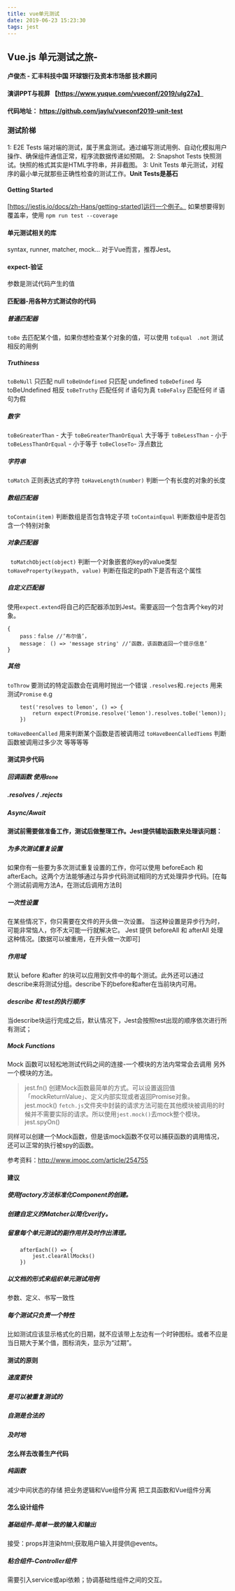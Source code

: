 ```yaml
---
title: vue单元测试
date: 2019-06-23 15:23:30
tags: jest
---
```


## Vue.js 单元测试之旅-
#### 卢俊杰 - 汇丰科技中国 环球银行及资本市场部 技术顾问
#### 演讲PPT与视屏 【https://www.yuque.com/vueconf/2019/ulg27a】
#### 代码地址： https://github.com/jaylu/vueconf2019-unit-test
### 测试阶梯
1: E2E Tests 端对端的测试，属于黑盒测试。通过编写测试用例、自动化模拟用户操作、确保组件通信正常，程序流数据传递如预期。
2: Snapshot Tests 快照测试。快照的格式其实是HTML字符串，并非截图。
3: Unit Tests 单元测试，对程序的最小单元就那些正确性检查的测试工作。**Unit Tests是基石**

#### Getting Started
[https://jestjs.io/docs/zh-Hans/getting-started]运行一个例子。
如果想要得到覆盖率，使用 ```npm run test --coverage```

#### 单元测试相关的库
syntax, runner, matcher, mock...
对于Vue而言，推荐Jest。
#### expect-验证
参数是测试代码产生的值
#### 匹配器-用各种方式测试你的代码

##### 普通匹配器 
```toBe``` 去匹配某个值，如果你想检查某个对象的值，可以使用 ```toEqual```
``` .not``` 测试相反的用例
##### Truthiness 
```toBeNull``` 只匹配 null
```toBeUndefined``` 只匹配 undefined
```toBeDefined``` 与 toBeUndefined 相反
```toBeTruthy``` 匹配任何 if 语句为真
```toBeFalsy``` 匹配任何 if 语句为假
##### 数字
```toBeGreaterThan``` - 大于
```toBeGreaterThanOrEqual``` 大于等于
```toBeLessThan``` - 小于
```toBeLessThanOrEqual``` - 小于等于
```toBeCloseTo```- 浮点数比
##### 字符串
```toMatch``` 正则表达式的字符
```toHaveLength(number)``` 判断一个有长度的对象的长度
##### 数组匹配器
```toContain(item)``` 判断数组是否包含特定子项
```toContainEqual``` 判断数组中是否包含一个特别对象
##### 对象匹配器
``` toMatchObject(object)``` 判断一个对象嵌套的key的value类型
```toHaveProperty(keypath, value)``` 判断在指定的path下是否有这个属性
##### 自定义匹配器
使用```expect.extend```将自己的匹配器添加到Jest。需要返回一个包含两个key的对象。
```
{
    pass：false //‘布尔值’， 
    message： () => 'message string' //‘函数，该函数返回一个提示信息’
}
```
##### 其他
```toThrow``` 要测试的特定函数会在调用时抛出一个错误
```.resolves```和```.rejects``` 用来测试```Promise```
e.g
```
    test('resolves to lemon', () => {
        return expect(Promise.resolve('lemon').resolves.toBe('lemon));
    })
```
```toHaveBeenCalled``` 用来判断某个函数是否被调用过
```toHaveBeenCalledTiems``` 判断函数被调用过多少次
等等等等

#### 测试异步代码
##### 回调函数 使用```done```
##### .resolves / .rejects 
##### Async/Await 

#### 测试前需要做准备工作，测试后做整理工作。Jest提供辅助函数来处理该问题：

##### 为多次测试重复设置
如果你有一些要为多次测试重复设置的工作，你可以使用 beforeEach 和 afterEach。这两个方法能够通过与异步代码测试相同的方式处理异步代码。[在每个测试前调用方法A，在测试后调用方法B]
##### 一次性设置
在某些情况下，你只需要在文件的开头做一次设置。 当这种设置是异步行为时，可能非常恼人，你不太可能一行就解决它。 Jest 提供 beforeAll 和 afterAll 处理这种情况。[数据可以被重用，在开头做一次即可]
##### 作用域
默认 before 和after 的块可以应用到文件中的每个测试。此外还可以通过 describe来将测试分组。describe下的before和after在当前块内可用。
##### describe 和 test的执行顺序
当describe块运行完成之后，默认情况下，Jest会按照test出现的顺序依次进行所有测试；
##### Mock Functions
Mock 函数可以轻松地测试代码之间的连接-一个模块的方法内常常会去调用 另外一个模块的方法。
> jest.fn()
创建Mock函数最简单的方式。可以设置返回值「mockReturnValue」、定义内部实现或者返回Promise对象。
> jest.mock()
```fetch.js```文件夹中封装的请求方法可能在其他模块被调用的时候并不需要实际的请求。所以使用```jest.mock()```去mock整个模块。
> jest.spyOn()

同样可以创建一个Mock函数，但是该mock函数不仅可以捕获函数的调用情况，还可以正常的执行被spy的函数。

参考资料：http://www.imooc.com/article/254755

#### 建议
##### 使用factory方法标准化Component的创建。
##### 创建自定义的Matcher以简化verify。
##### 留意每个单元测试的副作用并及时作出清理。
```
    afterEach(() => {
        jest.clearAllMocks()
    })
```

##### 以文档的形式来组织单元测试用例
参数、定义、书写一致性
##### 每个测试只负责一个特性
比如测试应该显示格式化的日期，就不应该带上左边有一个时钟图标。或者不应是当日期大于某个值，图标消失，显示为“过期”。

#### 测试的原则
##### 速度要快
##### 是可以被重复测试的
##### 自测是合法的
##### 及时地

#### 怎么样去改善生产代码

##### 纯函数
减少中间状态的存储
把业务逻辑和Vue组件分离
把工具函数和Vue组件分离

#### 怎么设计组件
##### 基础组件-简单一致的输入和输出
接受：props并渲染html;获取用户输入并提供@events。
##### 粘合组件-Controller组件
需要引入service或api依赖；协调基础性组件之间的交互。





